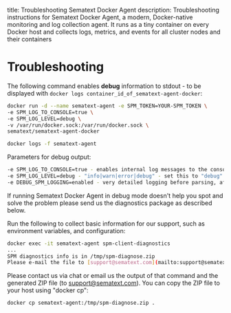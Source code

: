 title: Troubleshooting Sematext Docker Agent
description: Troubleshooting instructions for Sematext Docker Agent, a modern, Docker-native monitoring and log collection agent. It runs as a tiny container on every Docker host and collects logs, metrics, and events for all cluster nodes and their containers

# Troubleshooting 

The following command enables **debug** information to stdout - to be
displayed with `docker logs container_id_of_sematext-agent-docker`:

```sh
docker run -d --name sematext-agent -e SPM_TOKEN=YOUR-SPM_TOKEN \
-e SPM_LOG_TO_CONSOLE=true \
-e SPM_LOG_LEVEL=debug \
-v /var/run/docker.sock:/var/run/docker.sock \
sematext/sematext-agent-docker

docker logs -f sematext-agent
```

Parameters for debug
output:

``` sh
-e SPM_LOG_TO_CONSOLE=true - enables internal log messages to the console. Normally only metrics and errors are logged to the console.
-e SPM_LOG_LEVEL=debug - "info|warn|error|debug" - set this to "debug" to see all messages on console
-e DEBUG_SPM_LOGGING=enabled - very detailed logging before parsing, after parsing, inserts to Logsene, etc. - please activate it only on demand from our support
```

If running Sematext Docker Agent in debug mode doesn't help you spot and
solve the problem please send us the diagnostics package as described
below.

Run the following to collect basic information for our support, such as
environment variables, and configuration:

``` sh
docker exec -it sematext-agent spm-client-diagnostics
...
SPM diagnostics info is in /tmp/spm-diagnose.zip
Please e-mail the file to [support@sematext.com](mailto:support@sematext.com)
```

Please contact us via chat or email us the output of that command and
the generated ZIP file (to support@sematext.com). You can copy the ZIP
file to your host using "docker cp":

``` sh
docker cp sematext-agent:/tmp/spm-diagnose.zip .
```
